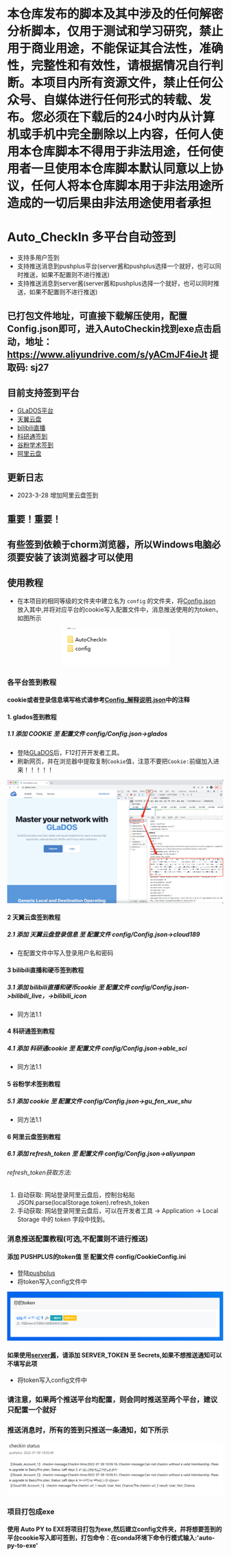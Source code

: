 # 本仓库发布的脚本及其中涉及的任何解密分析脚本，仅用于测试和学习研究，禁止用于商业用途，不能保证其合法性，准确性，完整性和有效性，请根据情况自行判断。本项目内所有资源文件，禁止任何公众号、自媒体进行任何形式的转载、发布。您必须在下载后的24小时内从计算机或手机中完全删除以上内容，任何人使用本仓库脚本不得用于非法用途，任何使用者一旦使用本仓库脚本默认同意以上协议，任何人将本仓库脚本用于非法用途所造成的一切后果由非法用途使用者承担

# Auto_CheckIn 多平台自动签到

- 支持多用户签到
- 支持推送消息到pushplus平台(server酱和pushplus选择一个就好，也可以同时推送，如果不配置则不进行推送)
- 支持推送消息到server酱(server酱和pushplus选择一个就好，也可以同时推送，如果不配置则不进行推送)

## 已打包文件地址，可直接下载解压使用，配置Config.json即可，进入AutoCheckin找到exe点击启动，地址：https://www.aliyundrive.com/s/yACmJF4ieJt  提取码: sj27

## 目前支持签到平台

- [GLaDOS平台](https://glados.rocks/)
- [天翼云盘](https://cloud.189.cn/web/login.html)
- [bilibili直播](https://live.bilibili.com)
- [科研通签到](https://www.ablesci.com/)
- [谷粉学术签到](http://bbs.99lb.net/)
- [阿里云盘](https://www.aliyundrive.com/)

## 更新日志

- 2023-3-28 增加阿里云盘签到

## 重要！重要！

## 有些签到依赖于chorm浏览器，所以Windows电脑必须要安装了该浏览器才可以使用

## 使用教程

- 在本项目的相同等级的文件夹中建立名为 `config` 的文件夹，将[Config.json](Config.json)
  放入其中,并将对应平台的cookie写入配置文件中，消息推送使用的为token，如图所示

<p align="center">
  <img src="images/checkin_config.png" />
</p>

### 各平台签到教程

#### cookie或者登录信息填写格式请参考[Config_解释说明.json](Config_%BD%E2%CA%CD%CB%B5%C3%F7.json)中的注释

#### 1. glados签到教程

##### 1.1 添加 COOKIE 至 配置文件 config/Config.json->glados

- 登陆[GLaDOS](https://glados.rocks/)后，F12打开开发者工具。
- 刷新网页，并在浏览器中提取复制`Cookie`值，注意不要把`Cookie:`前缀加入进来！！！！！

<p align="center">
  <img src="images/Step1.png" />
</p>

#### 2 天翼云盘签到教程

##### 2.1 添加 天翼云盘登录信息 至 配置文件 config/Config.json->cloud189

- 在配置文件中写入登录用户名和密码

#### 3 bilibili直播和硬币签到教程

##### 3.1 添加 bilibili直播和硬币cookie 至 配置文件 config/Config.json->bilibili_live，->bilibili_icon

- 同方法1.1

#### 4 科研通签到教程

##### 4.1 添加 科研通cookie 至 配置文件 config/Config.json->able_sci

- 同方法1.1

#### 5 谷粉学术签到教程

##### 5.1 添加 cookie 至 配置文件 config/Config.json->gu_fen_xue_shu

- 同方法1.1

#### 6 阿里云盘签到教程

##### 6.1 添加 refresh_token 至 配置文件 config/Config.json->aliyunpan

###### refresh_token获取方法:

1. 自动获取: 网站登录阿里云盘后，控制台粘贴 JSON.parse(localStorage.token).refresh_token
2. 手动获取: 网站登录阿里云盘后，可以在开发者工具 -> Application -> Local Storage 中的 token 字段中找到。

### 消息推送配置教程(可选,不配置则不进行推送)

#### 添加 PUSHPLUS的token值 至 配置文件 config/CookieConfig.ini

- 登陆[pushplus](http://www.pushplus.plus/)
- 将token写入config文件中

<p align="center">
  <img src="images/pushplus_token.png" />
</p>

#### 如果使用[server酱](https://sct.ftqq.com/)，请添加 SERVER_TOKEN 至 Secrets,如果不想推送通知可以不填写此项

- 将token写入config文件中

### 请注意，如果两个推送平台均配置，则会同时推送至两个平台，建议只配置一个就好

### 推送消息时，所有的签到只推送一条通知，如下所示

<p align="center">
  <img src="images/checkin_info.png" />
</p>

### 项目打包成exe

#### 使用 Auto PY to EXE将项目打包为exe,然后建立config文件夹，并将想要签到的平台cookie写入即可签到，打包命令：在conda环境下命令行模式输入:'auto-py-to-exe'